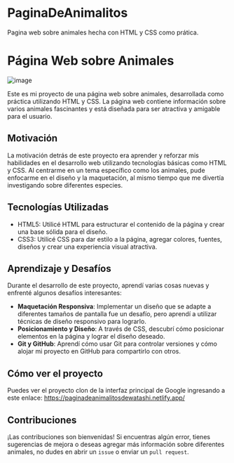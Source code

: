 # PaginaDeAnimalitos
Pagina web sobre animales hecha con HTML y CSS como prática.
# Página Web sobre Animales

![image](https://github.com/wtshnadeath/PaginaDeAnimalitos/assets/111034219/2a93a196-0a79-4493-a936-9c618b344df8)


Este es mi proyecto de una página web sobre animales, desarrollada como práctica utilizando HTML y CSS. La página web contiene información sobre varios animales fascinantes y está diseñada para ser atractiva y amigable para el usuario.

## Motivación

La motivación detrás de este proyecto era aprender y reforzar mis habilidades en el desarrollo web utilizando tecnologías básicas como HTML y CSS. Al centrarme en un tema específico como los animales, pude enfocarme en el diseño y la maquetación, al mismo tiempo que me divertía investigando sobre diferentes especies.

## Tecnologías Utilizadas

- HTML5: Utilicé HTML para estructurar el contenido de la página y crear una base sólida para el diseño.
- CSS3: Utilicé CSS para dar estilo a la página, agregar colores, fuentes, diseños y crear una experiencia visual atractiva.

## Aprendizaje y Desafíos

Durante el desarrollo de este proyecto, aprendí varias cosas nuevas y enfrenté algunos desafíos interesantes:

- **Maquetación Responsiva**: Implementar un diseño que se adapte a diferentes tamaños de pantalla fue un desafío, pero aprendí a utilizar técnicas de diseño responsivo para lograrlo.
- **Posicionamiento y Diseño**: A través de CSS, descubrí cómo posicionar elementos en la página y lograr el diseño deseado.
- **Git y GitHub**: Aprendí cómo usar Git para controlar versiones y cómo alojar mi proyecto en GitHub para compartirlo con otros.

## Cómo ver el proyecto

Puedes ver el proyecto clon de la interfaz principal de Google ingresando a este enlace: https://paginadeanimalitosdewatashi.netlify.app/

## Contribuciones

¡Las contribuciones son bienvenidas! Si encuentras algún error, tienes sugerencias de mejora o deseas agregar más información sobre diferentes animales, no dudes en abrir un `issue` o enviar un `pull request`.



